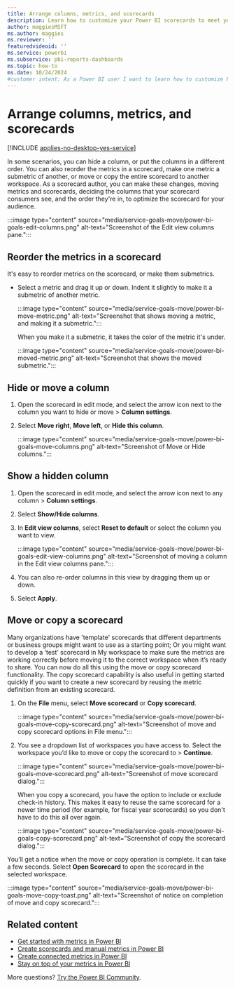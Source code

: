 ```yaml
---
title: Arrange columns, metrics, and scorecards
description: Learn how to customize your Power BI scorecards to meet your teams' needs by arranging columns, metrics, and scorecards effectively for your team.
author: maggiesMSFT
ms.author: maggies
ms.reviewer: ''
featuredvideoid: ''
ms.service: powerbi
ms.subservice: pbi-reports-dashboards
ms.topic: how-to
ms.date: 10/24/2024
#customer intent: As a Power BI user I want to learn how to customize Power BI scorecards.
---
```

# Arrange columns, metrics, and scorecards

[!INCLUDE [applies-no-desktop-yes-service](../includes/applies-no-desktop-yes-service.md)]

In some scenarios, you can hide a column, or put the columns in a different order. You can also reorder the metrics in a scorecard, make one metric a submetric of another, or move or copy the entire scorecard to another workspace. As a scorecard author, you can make these changes, moving metrics and scorecards, deciding the columns that your scorecard consumers see, and the order they're in, to optimize the scorecard for your audience.

:::image type="content" source="media/service-goals-move/power-bi-goals-edit-columns.png" alt-text="Screenshot of the Edit view columns pane.":::

## Reorder the metrics in a scorecard

It's easy to reorder metrics on the scorecard, or make them submetrics.

- Select a metric and drag it up or down. Indent it slightly to make it a submetric of another metric.

  :::image type="content" source="media/service-goals-move/power-bi-move-metric.png" alt-text="Screenshot that shows moving a metric, and making it a submetric.":::

  When you make it a submetric, it takes the color of the metric it's under.

  :::image type="content" source="media/service-goals-move/power-bi-moved-metric.png" alt-text="Screenshot that shows the moved submetric.":::

## Hide or move a column

1. Open the scorecard in edit mode, and select the arrow icon next to the column you want to hide or move > **Column settings**.
1. Select **Move right**, **Move left**, or **Hide this column**.

    :::image type="content" source="media/service-goals-move/power-bi-goals-move-columns.png" alt-text="Screenshot of Move or Hide columns.":::

## Show a hidden column

1. Open the scorecard in edit mode, and select the arrow icon next to any column > **Column settings**.
1. Select **Show/Hide columns**.
1. In **Edit view columns**, select **Reset to default** or select the column you want to view.

    :::image type="content" source="media/service-goals-move/power-bi-goals-edit-view-columns.png" alt-text="Screenshot of moving a column in the Edit view columns pane.":::

1. You can also re-order columns in this view by dragging them up or down.
1. Select **Apply**.

## Move or copy a scorecard

Many organizations have 'template' scorecards that different departments or business groups might want to use as a starting point; Or you might want to develop a ‘test’ scorecard in My workspace to make sure the metrics are working correctly before moving it to the correct workspace when it’s ready to share. You can now do all this using the move or copy scorecard functionality. The copy scorecard capability is also useful in getting started quickly if you want to create a new scorecard by reusing the metric definition from an existing scorecard.

1. On the **File** menu, select **Move scorecard** or **Copy scorecard**.

    :::image type="content" source="media/service-goals-move/power-bi-goals-move-copy-scorecard.png" alt-text="Screenshot of move and copy scorecard options in File menu.":::

2. You see a dropdown list of workspaces you have access to. Select the workspace you’d like to move or copy the scorecard to > **Continue**.

    :::image type="content" source="media/service-goals-move/power-bi-goals-move-scorecard.png" alt-text="Screenshot of move scorecard dialog.":::

    When you copy a scorecard, you have the option to include or exclude check-in history. This makes it easy to reuse the same scorecard for a newer time period (for example, for fiscal year scorecards) so you don't have to do this all over again.

    :::image type="content" source="media/service-goals-move/power-bi-goals-copy-scorecard.png" alt-text="Screenshot of copy the scorecard dialog.":::

 You’ll get a notice when the move or copy operation is complete. It can take a few seconds. Select **Open Scorecard** to open the scorecard in the selected workspace.

:::image type="content" source="media/service-goals-move/power-bi-goals-move-copy-toast.png" alt-text="Screenshot of notice on completion of move and copy scorecard.":::

## Related content

- [Get started with metrics in Power BI](service-goals-introduction.md)
- [Create scorecards and manual metrics in Power BI](service-goals-create.md)
- [Create connected metrics in Power BI](service-goals-create-connected.md)
- [Stay on top of your metrics in Power BI](service-goals-check-in.md)

More questions? [Try the Power BI Community](https://community.powerbi.com/).
